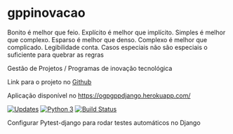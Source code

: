 # gppinovacao
Bonito é melhor que feio. Explícito é melhor que implícito. Simples é melhor que complexo.
Esparso é melhor que denso. Complexo é melhor que complicado. Legibilidade conta. 
Casos especiais não são especiais o suficiente para quebrar as regras

Gestão de Projetos / Programas de inovação tecnológica

Link para o projeto no [Github](https://github.com/ogpgit/gppinovacao)

Aplicação disponível no https://ogpgppdjango.herokuapp.com/

[![Updates](https://pyup.io/repos/github/ogpgit/gppinovacao/shield.svg)](https://pyup.io/repos/github/ogpgit/gppinovacao/)
[![Python 3](https://pyup.io/repos/github/ogpgit/gppinovacao/python-3-shield.svg)](https://pyup.io/repos/github/ogpgit/gppinovacao/)
[![Build Status](https://travis-ci.org/ogpgit/gppinovacao.svg?branch=master)](https://travis-ci.org/ogpgit/gppinovacao)

Configurar Pytest-django para rodar testes automáticos no Django

